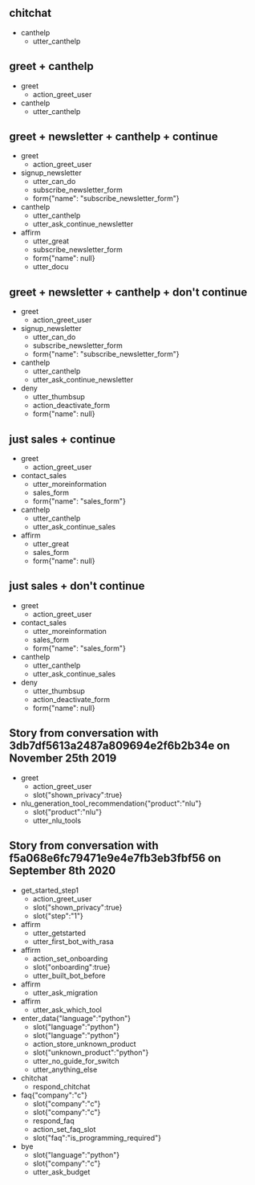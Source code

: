 ## chitchat
* canthelp
    - utter_canthelp

## greet + canthelp
* greet
    - action_greet_user
* canthelp
    - utter_canthelp

## greet + newsletter + canthelp + continue
* greet
    - action_greet_user
* signup_newsletter
    - utter_can_do
    - subscribe_newsletter_form
    - form{"name": "subscribe_newsletter_form"}
* canthelp
    - utter_canthelp
    - utter_ask_continue_newsletter
* affirm
    - utter_great
    - subscribe_newsletter_form
    - form{"name": null}
    - utter_docu

## greet + newsletter + canthelp + don't continue
* greet
    - action_greet_user
* signup_newsletter
    - utter_can_do
    - subscribe_newsletter_form
    - form{"name": "subscribe_newsletter_form"}
* canthelp
    - utter_canthelp
    - utter_ask_continue_newsletter
* deny
    - utter_thumbsup
    - action_deactivate_form
    - form{"name": null}

## just sales + continue
* greet
    - action_greet_user
* contact_sales
    - utter_moreinformation
    - sales_form
    - form{"name": "sales_form"}
* canthelp
    - utter_canthelp
    - utter_ask_continue_sales
* affirm
    - utter_great
    - sales_form
    - form{"name": null}

## just sales + don't continue
* greet
    - action_greet_user
* contact_sales
    - utter_moreinformation
    - sales_form
    - form{"name": "sales_form"}
* canthelp
    - utter_canthelp
    - utter_ask_continue_sales
* deny
    - utter_thumbsup
    - action_deactivate_form
    - form{"name": null}

## Story from conversation with 3db7df5613a2487a809694e2f6b2b34e on November 25th 2019

* greet
    - action_greet_user
    - slot{"shown_privacy":true}
* nlu_generation_tool_recommendation{"product":"nlu"}
    - slot{"product":"nlu"}
    - utter_nlu_tools

## Story from conversation with f5a068e6fc79471e9e4e7fb3eb3fbf56 on September 8th 2020

* get_started_step1
    - action_greet_user
    - slot{"shown_privacy":true}
    - slot{"step":"1"}
* affirm
    - utter_getstarted
    - utter_first_bot_with_rasa
* affirm
    - action_set_onboarding
    - slot{"onboarding":true}
    - utter_built_bot_before
* affirm
    - utter_ask_migration
* affirm
    - utter_ask_which_tool
* enter_data{"language":"python"}
    - slot{"language":"python"}
    - slot{"language":"python"}
    - action_store_unknown_product
    - slot{"unknown_product":"python"}
    - utter_no_guide_for_switch
    - utter_anything_else
* chitchat
    - respond_chitchat
* faq{"company":"c"}
    - slot{"company":"c"}
    - slot{"company":"c"}
    - respond_faq
    - action_set_faq_slot
    - slot{"faq":"is_programming_required"}
* bye
    - slot{"language":"python"}
    - slot{"company":"c"}
    - utter_ask_budget
